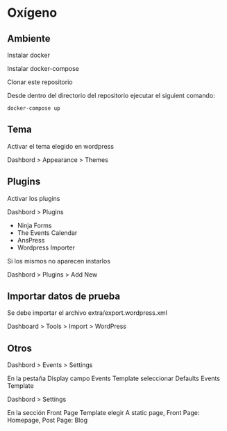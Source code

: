 # Oxígeno

## Ambiente

Instalar docker

Instalar docker-compose

Clonar este repositorio

Desde dentro del directorio del repositorio ejecutar el siguient comando:

```docker-compose up```

## Tema

Activar el tema elegido en wordpress

Dashbord > Appearance > Themes

## Plugins

Activar los plugins

Dashbord > Plugins

* Ninja Forms
* The Events Calendar
* AnsPress
* Wordpress Importer

Si los mismos no aparecen instarlos 

Dashbord > Plugins > Add New

## Importar datos de prueba

Se debe importar el archivo extra/export.wordpress.xml

Dashboard > Tools > Import > WordPress

## Otros

Dashbord > Events > Settings 

En la pestaña Display campo Events Template seleccionar Defaults Events Template

Dashbord > Settings 

En la sección Front Page Template elegir A static page, Front Page: Homepage, Post Page: Blog






